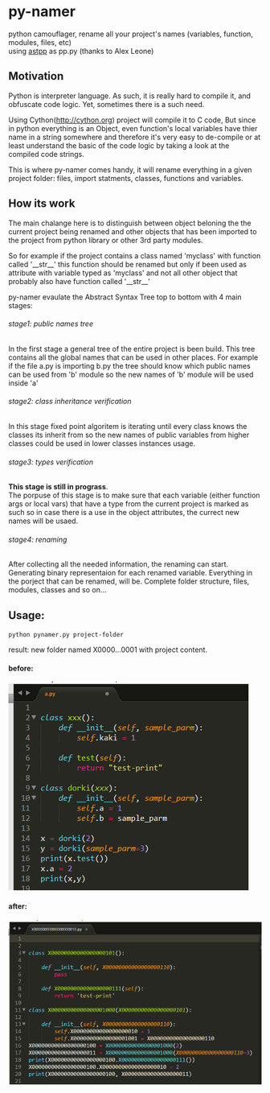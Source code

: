 # py-namer
python camouflager, rename all your project's names (variables, function, modules, files, etc)  
using [astpp](http://alexleone.blogspot.co.uk/2010/01/python-ast-pretty-printer.html) as pp.py (thanks to Alex Leone)

## Motivation
Python is interpreter language. As such, it is really hard to compile it, and obfuscate code logic. Yet, sometimes there is a such need.  
  
Using Cython(http://cython.org) project will compile it to C code, But since in python everything is an Object, even function's local variables have thier name in a string somewhere and therefore it's very easy to de-compile or at least understand the basic of the code logic by taking a look at the compiled code strings.  
  
This is where py-namer comes handy, it will rename everything in a given project folder: files, import statments, classes, functions and variables. 

## How its work
The main chalange here is to distinguish between object beloning the the current project being renamed and other objects that has been imported to the project from python library or other 3rd party modules.  
  
So for example if the project contains a class named 'myclass' with function called '\_\_str__' this function should be renamed but only if been used as attribute with variable typed as 'myclass' and not all other object that probably also have function called '\_\_str__'  
  
py-namer evaulate the Abstract Syntax Tree top to bottom with 4 main stages:

###### stage1: public names tree
In the first stage a general tree of the entire project is been build. This tree contains all the global names that can be used in other places. For example if the file a.py is importing b.py the tree should know which public names can be used from 'b' module so the new names of 'b' module will be used inside 'a'  

###### stage2: class inheritance verification
In this stage fixed point algoritem is iterating until every class knows the classes its inherit from so the new names of public variables from higher classes could be used in lower classes instances usage.

###### stage3: types verification
**This stage is still in prograss**.  
The porpuse of this stage is to make sure that each variable (either function args or local vars) that have a type from the current project is marked as such so in case there is a use in the object attributes, the currect new names will be usaed.

###### stage4: renaming
After collecting all the needed information, the renaming can start. Generating binary representaion for each renamed variable. Everything in the porject that can be renamed, will be. Complete folder structure, files, modules, classes and so on...

## Usage: 
    python pynamer.py project-folder  
result: new folder named X0000...0001 with project content.


#### before: 
![](https://github.com/dorki/py-namer/blob/master/pics/original.png)
#### after:
![](https://github.com/dorki/py-namer/blob/master/pics/named.png)

